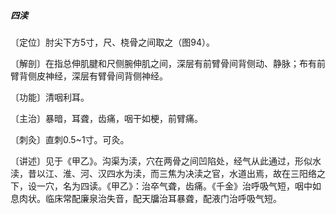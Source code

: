 ##### 四渎

〔定位〕肘尖下方5寸，尺、桡骨之间取之（图94）。

〔解剖〕在指总伸肌腱和尺侧腕伸肌之间，深层有前臂骨间背侧动、静脉；布有前臂背侧皮神经，深层有臂骨间背侧神经。

〔功能〕清咽利耳。

〔主治〕暴暗，耳聋，齿痛，咽干如梗，前臂痛。

〔刺灸〕直刺0.5~1寸。可灸。

〔讲述〕见于《甲乙》。沟渠为渎，穴在两骨之间凹陷处，经气从此通过，形似水渎，昔以江、淮、河、汉四水为渎，而三焦为决渎之官，水道出焉，故在三阳络之下，设一穴，名为四读。《甲乙》：治卒气聋，齿痛。《千金》治呼吸气短，咽中如息肉状。临床常配廉泉治失音，配天牖治耳暴聋，配液门治呼吸气短。
